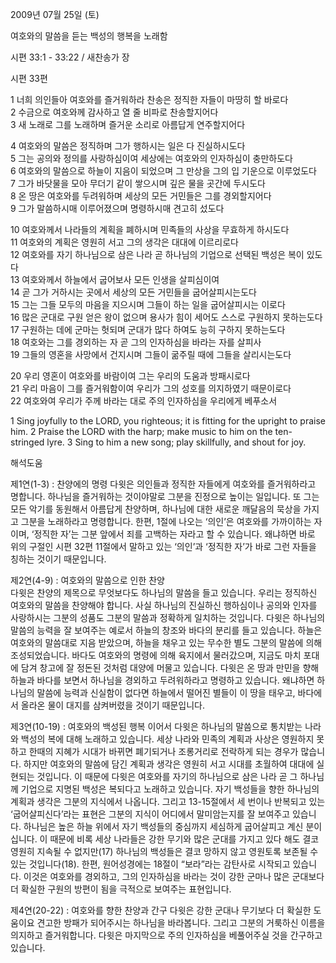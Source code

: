 2009년 07월 25일 (토)

여호와의 말씀을 듣는 백성의 행복을 노래함



시편 33:1 - 33:22 / 새찬송가  장


시편 33편 

1 너희 의인들아 여호와를 즐거워하라 찬송은 정직한 자들이 마땅히 할 바로다  
2 수금으로 여호와께 감사하고 열 줄 비파로 찬송할지어다  
3 새 노래로 그를 노래하며 즐거운 소리로 아름답게 연주할지어다  

4 여호와의 말씀은 정직하며 그가 행하시는 일은 다 진실하시도다  
5 그는 공의와 정의를 사랑하심이여 세상에는 여호와의 인자하심이 충만하도다  
6 여호와의 말씀으로 하늘이 지음이 되었으며 그 만상을 그의 입 기운으로 이루었도다  
7 그가 바닷물을 모아 무더기 같이 쌓으시며 깊은 물을 곳간에 두시도다  
8 온 땅은 여호와를 두려워하며 세상의 모든 거민들은 그를 경외할지어다  
9 그가 말씀하시매 이루어졌으며 명령하시매 견고히 섰도다  

10 여호와께서 나라들의 계획을 폐하시며 민족들의 사상을 무효하게 하시도다  
11 여호와의 계획은 영원히 서고 그의 생각은 대대에 이르리로다  
12 여호와를 자기 하나님으로 삼은 나라 곧 하나님의 기업으로 선택된 백성은 복이 있도다  
13 여호와께서 하늘에서 굽어보사 모든 인생을 살피심이여  
14 곧 그가 거하시는 곳에서 세상의 모든 거민들을 굽어살피시는도다  
15 그는 그들 모두의 마음을 지으시며 그들이 하는 일을 굽어살피시는 이로다  
16 많은 군대로 구원 얻은 왕이 없으며 용사가 힘이 세어도 스스로 구원하지 못하는도다  
17 구원하는 데에 군마는 헛되며 군대가 많다 하여도 능히 구하지 못하는도다  
18 여호와는 그를 경외하는 자 곧 그의 인자하심을 바라는 자를 살피사  
19 그들의 영혼을 사망에서 건지시며 그들이 굶주릴 때에 그들을 살리시는도다  

20 우리 영혼이 여호와를 바람이여 그는 우리의 도움과 방패시로다  
21 우리 마음이 그를 즐거워함이여 우리가 그의 성호를 의지하였기 때문이로다  
22 여호와여 우리가 주께 바라는 대로 주의 인자하심을 우리에게 베푸소서

1 Sing joyfully to the LORD, you righteous; it is fitting for the upright to praise him. 2 Praise the LORD with the harp; make music to him on the ten-stringed lyre. 3 Sing to him a new song; play skillfully, and shout for joy.

해석도움





제1연(1-3) : 찬양에의 명령 
다윗은 의인들과 정직한 자들에게 여호와를 즐거워하라고 명합니다. 하나님을 즐거워하는 것이야말로 그분을 진정으로 높이는 일입니다. 또 그는 모든 악기를 동원해서 아름답게 찬양하며, 하나님에 대한 새로운 깨달음의 묵상을 가지고 그분을 노래하라고 명령합니다. 한편, 1절에 나오는 ‘의인’은 여호와를 가까이하는 자이며, ‘정직한 자’는 그분 앞에서 죄를 고백하는 자라고 할 수 있습니다. 왜냐하면 바로 위의 구절인 시편 32편 11절에서 말하고 있는 ‘의인’과 ‘정직한 자’가 바로 그런 자들을 칭하는 것이기 때문입니다. 

제2연(4-9) : 여호와의 말씀으로 인한 찬양  
다윗은 찬양의 제목으로 무엇보다도 하나님의 말씀을 들고 있습니다. 우리는 정직하신 여호와의 말씀을 찬양해야 합니다. 사실 하나님의 진실하신 행하심이나 공의와 인자를 사랑하시는 그분의 성품도 그분의 말씀과 정확하게 일치하는 것입니다. 다윗은 하나님의 말씀의 능력을 잘 보여주는 예로서 하늘의 창조와 바다의 분리를 들고 있습니다. 하늘은 여호와의 말씀대로 지음 받았으며, 하늘을 채우고 있는 무수한 별도 그분의 말씀에 의해 조성되었습니다. 바다도 여호와의 명령에 의해 육지에서 물러갔으며, 지금도 마치 포대에 담겨 창고에 잘 정돈된 것처럼 대양에 머물고 있습니다. 다윗은 온 땅과 만민을 향해 하늘과 바다를 보면서 하나님을 경외하고 두려워하라고 명령하고 있습니다. 왜냐하면 하나님의 말씀에 능력과 신실함이 없다면 하늘에서 떨어진 별들이 이 땅을 태우고, 바다에서 올라온 물이 대지를 삼켜버렸을 것이기 때문입니다.   

제3연(10-19) : 여호와의 백성된 행복
이어서 다윗은 하나님의 말씀으로 통치받는 나라와 백성의 복에 대해 노래하고 있습니다. 세상 나라와 민족의 계획과 사상은 영원하지 못하고 한때의 지혜가 시대가 바뀌면 폐기되거나 조롱거리로 전락하게 되는 경우가 많습니다. 하지만 여호와의 말씀에 담긴 계획과 생각은 영원히 서고 시대를 초월하여 대대에 실현되는 것입니다. 이 때문에 다윗은 여호와를 자기의 하나님으로 삼은 나라 곧 그 하나님께 기업으로 지명된 백성은 복되다고 노래하고 있습니다. 자기 백성들을 향한 하나님의 계획과 생각은 그분의 지식에서 나옵니다. 그리고 13-15절에서 세 번이나 반복되고 있는 ‘굽어살피신다’라는 표현은 그분의 지식이 어디에서 말미암는지를 잘 보여주고 있습니다. 하나님은 높은 하늘 위에서 자기 백성들의 중심까지 세심하게 굽어살피고 계신 분이십니다. 이 때문에 비록 세상 나라들은 강한 무기와 많은 군대를 가지고 있다 해도 결코 영원히 지속될 수 없지만(17) 하나님의 백성들은 결코 망하지 않고 영원토록 보존될 수 있는 것입니다(18). 한편, 원어성경에는 18절이 “보라”라는 감탄사로 시작되고 있습니다. 이것은 여호와를 경외하고, 그의 인자하심을 바라는 것이 강한 군마나 많은 군대보다 더 확실한 구원의 방편이 됨을 극적으로 보여주는 표현입니다. 

제4연(20-22) : 여호와를 향한 찬양과 간구
다윗은 강한 군대나 무기보다 더 확실한 도움이요 견고한 방패가 되어주시는 하나님을 바라봅니다. 그리고 그분의 거룩하신 이름을 의지하고 즐거워합니다. 다윗은 마지막으로 주의 인자하심을 베풀어주실 것을 간구하고 있습니다.